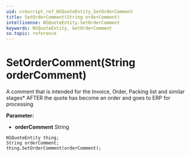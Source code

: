 ```yaml
---
uid: crmscript_ref_NSQuoteEntity_SetOrderComment
title: SetOrderComment(String orderComment)
intellisense: NSQuoteEntity.SetOrderComment
keywords: NSQuoteEntity, GetOrderComment
so.topic: reference
---
```


# SetOrderComment(String orderComment)

A comment that is intended for the Invoice, Order, Packing list and similar stages* AFTER the quote has become an order and goes to ERP for processing

**Parameter:** 
* **orderComment** String

```crmscript
NSQuoteEntity thing;
String orderComment;
thing.SetOrderComment(orderComment);
```

